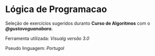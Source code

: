 # Lógica de Programacao
 Seleção de exercícios sugeridos duranto **Curso de Algoritmos** com o _**@gustavoguanabara.**_
 
 Ferramenta utilizada: _Visualg versão 3.0_
 
 Pseudo linguagem: _Portugol_

